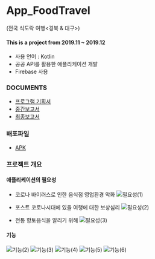# App_FoodTravel
(전국 식도락 여행<경북 & 대구>)

#### This is a project from 2019.11 ~ 2019.12
- 사용 언어 : Kotlin
- 공공 API를 활용한 애플리케이션 개발
- Firebase 사용

### DOCUMENTS
- [프로그램 기획서](https://github.com/KimUJin3359/App_FoodTravel/blob/master/%5B%EC%A0%9C%EC%95%88%EC%84%9C%5D_%EC%8B%9D%EB%8F%84%EB%9D%BD%EC%97%AC%ED%96%89.pdf)
- [중간보고서](https://github.com/KimUJin3359/App_FoodTravel/blob/master/%5B%EC%A4%91%EA%B0%84%EB%B3%B4%EA%B3%A0%EC%84%9C%5D_%EC%8B%9D%EB%8F%84%EB%9D%BD%EC%97%AC%ED%96%89.pdf)
- [최종보고서](https://github.com/KimUJin3359/App_FoodTravel/blob/master/%5B%EC%B5%9C%EC%A2%85%EB%B3%B4%EA%B3%A0%EC%84%9C%5D_%EC%8B%9D%EB%8F%84%EB%9D%BD%EC%97%AC%ED%96%89.pdf)

### 배포파일
- [APK](https://github.com/KimUJin3359/App_FoodTravel/blob/master/app-release.apk)

### 프로젝트 개요
#### 애플리케이션의 필요성

- 코로나 바이러스로 인한 음식점 영업환경 악화
![필요성(1)](https://user-images.githubusercontent.com/50474972/111481999-d71fac80-8776-11eb-8d3c-049ad3723c77.PNG)

- 포스트 코로나시대에 있을 여행에 대한 보상심리
![필요성(2)](https://user-images.githubusercontent.com/50474972/111482008-d8e97000-8776-11eb-902a-212b24d2b3b5.PNG)

- 전통 향토음식을 알리기 위해
![필요성(3)](https://user-images.githubusercontent.com/50474972/111482011-d8e97000-8776-11eb-97bb-b2d73a7b6588.PNG)


#### 기능
![기능(2)](https://user-images.githubusercontent.com/50474972/111482032-dd158d80-8776-11eb-8a31-4f0771158a5e.PNG)
![기능(3)](https://user-images.githubusercontent.com/50474972/111482035-ddae2400-8776-11eb-982b-99b4860e7317.PNG)
![기능(4)](https://user-images.githubusercontent.com/50474972/111482036-de46ba80-8776-11eb-8f2d-6130e24e0089.PNG)
![기능(5)](https://user-images.githubusercontent.com/50474972/111482038-de46ba80-8776-11eb-8d7c-47789a250827.PNG)
![기능(6)](https://user-images.githubusercontent.com/50474972/111482039-dedf5100-8776-11eb-9866-76de5f7c2b9a.PNG)

